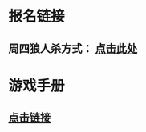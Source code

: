 
# 报名链接

## 周四狼人杀方式：  [点击此处](https://wj.qq.com/s2/6005096/93f2)

# 游戏手册

## [点击链接](https://redemptionme.github.io/lrs/2020/04/29/%E6%B8%B8%E6%88%8F%E6%89%8B%E5%86%8C/)